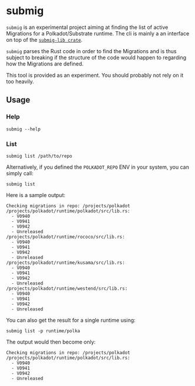 # submig

`submig` is an experimental project aiming at finding the list of active Migrations for a Polkadot/Substrate runtime. The cli is mainly a an interface on top of the [`submig-lib crate`](https://crates.io/crates/submig-lib).

`submig` parses the Rust code in order to find the Migrations and is thus subject to breaking if the structure of the code would happen to regarding how the Migrations are defined.

This tool is provided as an experiment. You should probably not rely on it too heavily.

## Usage

### Help
```source,bash
submig --help
```

### List

```source,bash
submig list /path/to/repo
```

Alternatively, if you defined the `POLKADOT_REPO` ENV in your system, you can simply call:
```source,bash
submig list
```

Here is a sample output:
```
Checking migrations in repo: /projects/polkadot
/projects/polkadot/runtime/polkadot/src/lib.rs:
  - V0940
  - V0941
  - V0942
  - Unreleased
/projects/polkadot/runtime/rococo/src/lib.rs:
  - V0940
  - V0941
  - V0942
  - Unreleased
/projects/polkadot/runtime/kusama/src/lib.rs:
  - V0940
  - V0941
  - V0942
  - Unreleased
/projects/polkadot/runtime/westend/src/lib.rs:
  - V0940
  - V0941
  - V0942
  - Unreleased
  ```

You can also get the result for a single runtime using:
```source,bash
submig list -p runtime/polka
```

The output would then become only:
```
Checking migrations in repo: /projects/polkadot
/projects/polkadot/runtime/polkadot/src/lib.rs:
  - V0940
  - V0941
  - V0942
  - Unreleased
```
